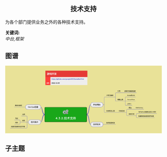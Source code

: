 <h2 align="center">技术支持</h2>
<p>
为各个部门提供业务之外的各种技术支持。
</p>

**关键词:**<br/>
*中台,框架*

## 图谱
![图片加载中...](../exports/4.3.2.技术支持.png?raw=true)

## 子主题
